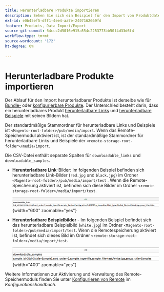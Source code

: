 ```yaml
---
title: Herunterladbare Produkte importieren
description: Sehen Sie sich ein Beispiel für den Import von Produktdaten für ein herunterladbares Produkt an.
exl-id: e0b45ef5-dff1-4ee4-aa7e-2407162669fd
feature: Products, Data Import/Export
source-git-commit: 64ccc2d5016e915a554c2253773bb50f4d33d6f4
workflow-type: tm+mt
source-wordcount: '172'
ht-degree: 0%

---
```


# Herunterladbare Produkte importieren

Der Ablauf für den Import herunterladbarer Produkte ist derselbe wie für [Bundle-](data-transfer-bundle-products.md) oder [konfigurierbare Produkte](data-transfer-configurable-products.md). Der Unterschied besteht darin, dass ein herunterladbares Produkt [herunterladbare Links](../catalog/product-create-downloadable.md) und [herunterladbare Beispiele](../catalog/product-create-downloadable.md) mit seinen Bildern hat.

Der standardmäßige Stammordner für herunterladbare Links und Beispiele ist `<Magento-root-folder>/pub/media/import`. Wenn das Remote-Speichermodul aktiviert ist, ist der standardmäßige Stammordner für herunterladbare Links und Beispiele der `<remote-storage-root-folder>/media/import`.

Die CSV-Datei enthält separate Spalten für `downloadable_links` und `downloadable_samples`.

- **Herunterladbare Link**-Bilder: Im folgenden Beispiel befinden sich herunterladbare Link-Bilder (`red.jpg` und `black.jpg`) im Ordner `<Magento-root-folder>/pub/media/import/test` . Wenn die Remote-Speicherung aktiviert ist, befinden sich diese Bilder im Ordner `<remote-storage-root-folder>/media/import/test`.

  ![Beispieldaten - herunterladbares Produkt mit herunterladbaren Links](./assets/data-import-downloadable-links.png){width="600" zoomable="yes"}

- **Herunterladbare Beispielbilder** - Im folgenden Beispiel befindet sich das herunterladbare Beispielbild (`white.jpg`) im Ordner `<Magento-root-folder>/pub/media/import/test`. Wenn die Remotespeicherung aktiviert ist, befindet sich dieses Bild im Ordner `<remote-storage-root-folder>/media/import/test`.

  ![Beispieldaten - herunterladbares Produkt mit herunterladbaren Beispielen](./assets/data-import-downloadable-samples.png){width="400" zoomable="yes"}

Weitere Informationen zur Aktivierung und Verwaltung des Remote-Speichermoduls finden Sie unter [Konfigurieren von Remote](https://experienceleague.adobe.com/docs/commerce-operations/configuration-guide/storage/remote-storage/remote-storage.html?lang=de) im _Konfigurationshandbuch_.
